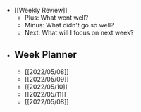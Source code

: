 - [[Weekly Review]]
	- Plus: What went well?
	- Minus: What didn't go so well?
	- Next: What will I focus on next week?
- ## Week Planner
	- [[2022/05/08]]
	- [[2022/05/09]]
	- [[2022/05/10]]
	- [[2022/05/11]]
	- [[2022/05/08]]
